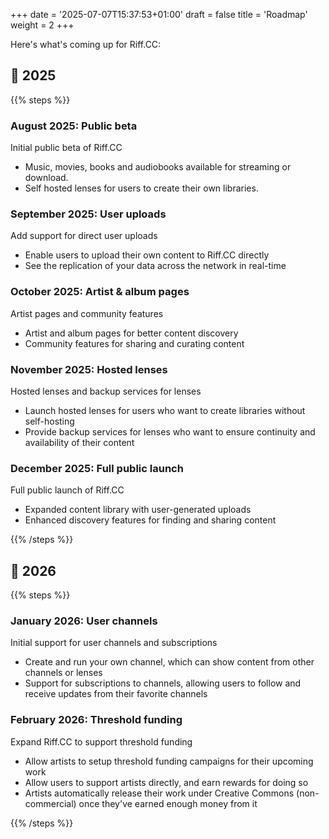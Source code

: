 +++
date = '2025-07-07T15:37:53+01:00'
draft = false
title = 'Roadmap'
weight = 2
+++

Here's what's coming up for Riff.CC:


## 📅 2025
{{% steps %}}  

### August 2025: Public beta
  
Initial public beta of Riff.CC

* Music, movies, books and audiobooks available for streaming or download.
* Self hosted lenses for users to create their own libraries.

### September 2025: User uploads

Add support for direct user uploads

* Enable users to upload their own content to Riff.CC directly
* See the replication of your data across the network in real-time

### October 2025: Artist & album pages

Artist pages and community features

* Artist and album pages for better content discovery
* Community features for sharing and curating content

### November 2025: Hosted lenses

Hosted lenses and backup services for lenses

* Launch hosted lenses for users who want to create libraries without self-hosting
* Provide backup services for lenses who want to ensure continuity and availability of their content

### December 2025: Full public launch
  
Full public launch of Riff.CC

* Expanded content library with user-generated uploads
* Enhanced discovery features for finding and sharing content

{{% /steps %}}

## 📅 2026

{{% steps %}}

### January 2026: User channels

Initial support for user channels and subscriptions

* Create and run your own channel, which can show content from other channels or lenses
* Support for subscriptions to channels, allowing users to follow and receive updates from their favorite channels

### February 2026: Threshold funding

Expand Riff.CC to support threshold funding

* Allow artists to setup threshold funding campaigns for their upcoming work
* Allow users to support artists directly, and earn rewards for doing so
* Artists automatically release their work under Creative Commons (non-commercial) once they've earned enough money from it

{{% /steps %}}